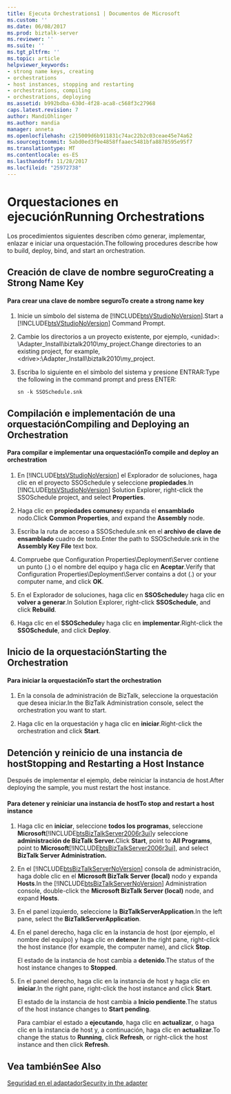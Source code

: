 ```yaml
---
title: Ejecuta Orchestrations1 | Documentos de Microsoft
ms.custom: ''
ms.date: 06/08/2017
ms.prod: biztalk-server
ms.reviewer: ''
ms.suite: ''
ms.tgt_pltfrm: ''
ms.topic: article
helpviewer_keywords:
- strong name keys, creating
- orchestrations
- host instances, stopping and restarting
- orchestrations, compiling
- orchestrations, deploying
ms.assetid: b992bdba-630d-4f28-aca8-c568f3c27968
caps.latest.revision: 7
author: MandiOhlinger
ms.author: mandia
manager: anneta
ms.openlocfilehash: c215009d6b911831c74ac22b2c03ceae45e74a62
ms.sourcegitcommit: 5abd0ed3f9e4858ffaaec5481bfa8878595e95f7
ms.translationtype: MT
ms.contentlocale: es-ES
ms.lasthandoff: 11/28/2017
ms.locfileid: "25972738"
---
```

# <a name="running-orchestrations"></a><span data-ttu-id="f77f4-102">Orquestaciones en ejecución</span><span class="sxs-lookup"><span data-stu-id="f77f4-102">Running Orchestrations</span></span>
<span data-ttu-id="f77f4-103">Los procedimientos siguientes describen cómo generar, implementar, enlazar e iniciar una orquestación.</span><span class="sxs-lookup"><span data-stu-id="f77f4-103">The following procedures describe how to build, deploy, bind, and start an orchestration.</span></span>  
  
## <a name="creating-a-strong-name-key"></a><span data-ttu-id="f77f4-104">Creación de clave de nombre seguro</span><span class="sxs-lookup"><span data-stu-id="f77f4-104">Creating a Strong Name Key</span></span>  
  
#### <a name="to-create-a-strong-name-key"></a><span data-ttu-id="f77f4-105">Para crear una clave de nombre seguro</span><span class="sxs-lookup"><span data-stu-id="f77f4-105">To create a strong name key</span></span>  
  
1.  <span data-ttu-id="f77f4-106">Inicie un símbolo del sistema de [!INCLUDE[btsVStudioNoVersion](../includes/btsvstudionoversion-md.md)].</span><span class="sxs-lookup"><span data-stu-id="f77f4-106">Start a [!INCLUDE[btsVStudioNoVersion](../includes/btsvstudionoversion-md.md)] Command Prompt.</span></span>  
  
2.  <span data-ttu-id="f77f4-107">Cambie los directorios a un proyecto existente, por ejemplo, \<unidad\>: \Adapter_Install\biztalk2010\my_project.</span><span class="sxs-lookup"><span data-stu-id="f77f4-107">Change directories to an existing project, for example, \<drive\>:\Adapter_Install\biztalk2010\my_project.</span></span>  
  
3.  <span data-ttu-id="f77f4-108">Escriba lo siguiente en el símbolo del sistema y presione ENTRAR:</span><span class="sxs-lookup"><span data-stu-id="f77f4-108">Type the following in the command prompt and press ENTER:</span></span>  
  
     `sn -k SSOSchedule.snk`  
  
## <a name="compiling-and-deploying-an-orchestration"></a><span data-ttu-id="f77f4-109">Compilación e implementación de una orquestación</span><span class="sxs-lookup"><span data-stu-id="f77f4-109">Compiling and Deploying an Orchestration</span></span>  
  
#### <a name="to-compile-and-deploy-an-orchestration"></a><span data-ttu-id="f77f4-110">Para compilar e implementar una orquestación</span><span class="sxs-lookup"><span data-stu-id="f77f4-110">To compile and deploy an orchestration</span></span>  
  
1.  <span data-ttu-id="f77f4-111">En [!INCLUDE[btsVStudioNoVersion](../includes/btsvstudionoversion-md.md)] el Explorador de soluciones, haga clic en el proyecto SSOSchedule y seleccione **propiedades**.</span><span class="sxs-lookup"><span data-stu-id="f77f4-111">In [!INCLUDE[btsVStudioNoVersion](../includes/btsvstudionoversion-md.md)] Solution Explorer, right-click the SSOSchedule project, and select **Properties**.</span></span>  
  
2.  <span data-ttu-id="f77f4-112">Haga clic en **propiedades comunes**y expanda el **ensamblado** nodo.</span><span class="sxs-lookup"><span data-stu-id="f77f4-112">Click **Common Properties**, and expand the **Assembly** node.</span></span>  
  
3.  <span data-ttu-id="f77f4-113">Escriba la ruta de acceso a SSOSchedule.snk en el **archivo de clave de ensamblado** cuadro de texto.</span><span class="sxs-lookup"><span data-stu-id="f77f4-113">Enter the path to SSOSchedule.snk in the **Assembly Key File** text box.</span></span>  
  
4.  <span data-ttu-id="f77f4-114">Compruebe que Configuration Properties\Deployment\Server contiene un punto (.) o el nombre del equipo y haga clic en **Aceptar**.</span><span class="sxs-lookup"><span data-stu-id="f77f4-114">Verify that Configuration Properties\Deployment\Server contains a dot (.) or your computer name, and click **OK**.</span></span>  
  
5.  <span data-ttu-id="f77f4-115">En el Explorador de soluciones, haga clic en **SSOSchedule**y haga clic en **volver a generar**.</span><span class="sxs-lookup"><span data-stu-id="f77f4-115">In Solution Explorer, right-click **SSOSchedule**, and click **Rebuild**.</span></span>  
  
6.  <span data-ttu-id="f77f4-116">Haga clic en el **SSOSchedule**y haga clic en **implementar**.</span><span class="sxs-lookup"><span data-stu-id="f77f4-116">Right-click the **SSOSchedule**, and click **Deploy**.</span></span>  
  
## <a name="starting-the-orchestration"></a><span data-ttu-id="f77f4-117">Inicio de la orquestación</span><span class="sxs-lookup"><span data-stu-id="f77f4-117">Starting the Orchestration</span></span>  
  
#### <a name="to-start-the-orchestration"></a><span data-ttu-id="f77f4-118">Para iniciar la orquestación</span><span class="sxs-lookup"><span data-stu-id="f77f4-118">To start the orchestration</span></span>  
  
1.  <span data-ttu-id="f77f4-119">En la consola de administración de BizTalk, seleccione la orquestación que desea iniciar.</span><span class="sxs-lookup"><span data-stu-id="f77f4-119">In the BizTalk Administration console, select the orchestration you want to start.</span></span>  
  
2.  <span data-ttu-id="f77f4-120">Haga clic en la orquestación y haga clic en **iniciar**.</span><span class="sxs-lookup"><span data-stu-id="f77f4-120">Right-click the orchestration and click **Start**.</span></span>  
  
## <a name="stopping-and-restarting-a-host-instance"></a><span data-ttu-id="f77f4-121">Detención y reinicio de una instancia de host</span><span class="sxs-lookup"><span data-stu-id="f77f4-121">Stopping and Restarting a Host Instance</span></span>  
 <span data-ttu-id="f77f4-122">Después de implementar el ejemplo, debe reiniciar la instancia de host.</span><span class="sxs-lookup"><span data-stu-id="f77f4-122">After deploying the sample, you must restart the host instance.</span></span>  
  
#### <a name="to-stop-and-restart-a-host-instance"></a><span data-ttu-id="f77f4-123">Para detener y reiniciar una instancia de host</span><span class="sxs-lookup"><span data-stu-id="f77f4-123">To stop and restart a host instance</span></span>  
  
1.  <span data-ttu-id="f77f4-124">Haga clic en **iniciar**, seleccione **todos los programas**, seleccione **Microsoft**[!INCLUDE[btsBizTalkServer2006r3ui](../includes/btsbiztalkserver2006r3ui-md.md)]y seleccione **administración de BizTalk Server.**</span><span class="sxs-lookup"><span data-stu-id="f77f4-124">Click **Start**, point to **All Programs**, point to **Microsoft**[!INCLUDE[btsBizTalkServer2006r3ui](../includes/btsbiztalkserver2006r3ui-md.md)], and select **BizTalk Server Administration.**</span></span>  
  
2.  <span data-ttu-id="f77f4-125">En el [!INCLUDE[btsBizTalkServerNoVersion](../includes/btsbiztalkservernoversion-md.md)] consola de administración, haga doble clic en el **Microsoft BizTalk Server (local)** nodo y expanda **Hosts**.</span><span class="sxs-lookup"><span data-stu-id="f77f4-125">In the [!INCLUDE[btsBizTalkServerNoVersion](../includes/btsbiztalkservernoversion-md.md)] Administration console, double-click the **Microsoft BizTalk Server (local)** node, and expand **Hosts**.</span></span>  
  
3.  <span data-ttu-id="f77f4-126">En el panel izquierdo, seleccione la **BizTalkServerApplication**.</span><span class="sxs-lookup"><span data-stu-id="f77f4-126">In the left pane, select the **BizTalkServerApplication**.</span></span>  
  
4.  <span data-ttu-id="f77f4-127">En el panel derecho, haga clic en la instancia de host (por ejemplo, el nombre del equipo) y haga clic en **detener**.</span><span class="sxs-lookup"><span data-stu-id="f77f4-127">In the right pane, right-click the host instance (for example, the computer name), and click **Stop**.</span></span>  
  
     <span data-ttu-id="f77f4-128">El estado de la instancia de host cambia a **detenido**.</span><span class="sxs-lookup"><span data-stu-id="f77f4-128">The status of the host instance changes to **Stopped**.</span></span>  
  
5.  <span data-ttu-id="f77f4-129">En el panel derecho, haga clic en la instancia de host y haga clic en **iniciar**.</span><span class="sxs-lookup"><span data-stu-id="f77f4-129">In the right pane, right-click the host instance and click **Start**.</span></span>  
  
     <span data-ttu-id="f77f4-130">El estado de la instancia de host cambia a **Inicio pendiente**.</span><span class="sxs-lookup"><span data-stu-id="f77f4-130">The status of the host instance changes to **Start pending**.</span></span>  
  
     <span data-ttu-id="f77f4-131">Para cambiar el estado a **ejecutando**, haga clic en **actualizar**, o haga clic en la instancia de host y, a continuación, haga clic en **actualizar**.</span><span class="sxs-lookup"><span data-stu-id="f77f4-131">To change the status to **Running**, click **Refresh**, or right-click the host instance and then click **Refresh**.</span></span>  
  
## <a name="see-also"></a><span data-ttu-id="f77f4-132">Vea también</span><span class="sxs-lookup"><span data-stu-id="f77f4-132">See Also</span></span>  
 [<span data-ttu-id="f77f4-133">Seguridad en el adaptador</span><span class="sxs-lookup"><span data-stu-id="f77f4-133">Security in the adapter</span></span>](../core/security-in-biztalk-adapter-for-jd-edwards-oneworld.md)